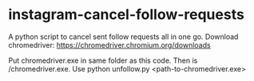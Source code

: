 # instagram-cancel-follow-requests
A python script to cancel sent follow requests all in one go.
Download chromedriver:
https://chromedriver.chromium.org/downloads

Put chromedriver.exe in same folder as this code.
Then <path-to-chromedriver> is <location-of-folder>/chromedriver.exe.
Use python unfollow.py <your-insta-username> <your-insta-password> <path-to-chromedriver.exe>
